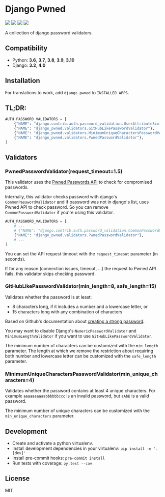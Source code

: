 # Django Pwned

[![](https://img.shields.io/pypi/v/django-pwned.svg)](https://pypi.python.org/pypi/django-pwned/)
[![](https://github.com/QueraTeam/django-pwned/workflows/Tests/badge.svg)](https://github.com/QueraTeam/django-pwned/actions)
[![](https://img.shields.io/github/license/QueraTeam/django-pwned.svg)](https://github.com/QueraTeam/django-pwned/blob/master/LICENSE.txt)
[![](https://img.shields.io/badge/code%20style-black-000000.svg)](https://github.com/psf/black)

A collection of django password validators.

## Compatibility

- Python: **3.6**, **3.7**, **3.8**, **3.9**, **3.10**
- Django: **3.2**, **4.0**

## Installation

For translations to work, add `django_pwned` to `INSTALLED_APPS`.

## TL;DR:

```python
AUTH_PASSWORD_VALIDATORS = [
    {"NAME": "django.contrib.auth.password_validation.UserAttributeSimilarityValidator"},
    {"NAME": "django_pwned.validators.GitHubLikePasswordValidator"},
    {"NAME": "django_pwned.validators.MinimumUniqueCharactersPasswordValidator"},
    {"NAME": "django_pwned.validators.PwnedPasswordValidator"},
]
```

## Validators

### PwnedPasswordValidator(request_timeout=1.5)

This validator uses the [Pwned Passwords API] to check for compromised passwords.

Internally, this validator checks password with django's
`CommonPasswordValidator` and if password was not in django's list,
uses Pwned API to check password. So you can remove `CommonPasswordValidator`
if you're using this validator.

```python
AUTH_PASSWORD_VALIDATORS = [
    # ...
    # {"NAME": "django.contrib.auth.password_validation.CommonPasswordValidator"},
    {"NAME": "django_pwned.validators.PwnedPasswordValidator"},
    # ...
]
```

You can set the API request timeout with the `request_timeout` parameter (in seconds).

If for any reason (connection issues, timeout, ...) the request to Pwned API fails,
this validator skips checking password.

### GitHubLikePasswordValidator(min_length=8, safe_length=15)

Validates whether the password is at least:

- 8 characters long, if it includes a number and a lowercase letter, or
- 15 characters long with any combination of characters

Based on Github's documentation about [creating a strong password].

You may want to disable Django's `NumericPasswordValidator`
and `MinimumLengthValidator` if you want to use
`GitHubLikePasswordValidator`.

The minimum number of characters can be customized with the `min_length`
parameter. The length at which we remove the restriction about
requiring both number and lowercase letter can be customized with the
`safe_length` parameter.

### MinimumUniqueCharactersPasswordValidator(min_unique_characters=4)

Validates whether the password contains at least 4 unique characters.
For example `aaaaaaaaaabbbbbbccc` is an invalid password, but `aAbB` is a valid password.

The minimum number of unique characters can be customized with the
`min_unique_characters` parameter.

## Development

- Create and activate a python virtualenv.
- Install development dependencies in your virtualenv: `pip install -e '.[dev]'`
- Install pre-commit hooks: `pre-commit install`
- Run tests with coverage: `py.test --cov`

## License

MIT

[pwned passwords api]: https://haveibeenpwned.com/API/v3#PwnedPasswords
[creating a strong password]: https://docs.github.com/en/authentication/keeping-your-account-and-data-secure/creating-a-strong-password
